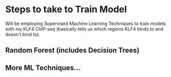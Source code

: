 # Steps to take to Train Model 
Will be employing Supervised Machine Learning Techniques to train models with my KLF4 ChIP-seq (basically tells us which regions KLF4 binds to and doesn't bind to).

## Random Forest (includes Decision Trees)

## More ML Techniques...
